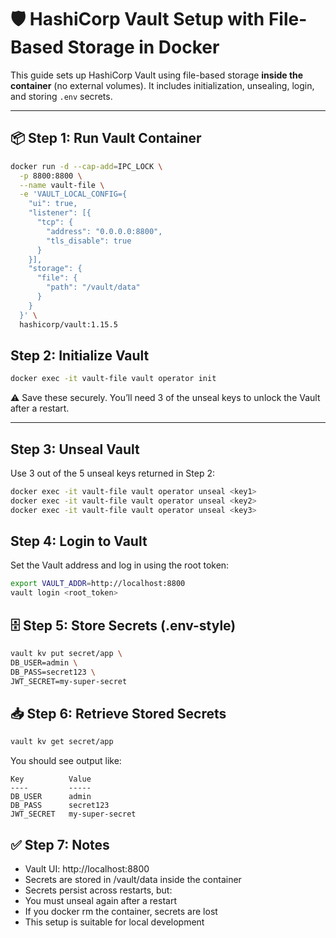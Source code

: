 # 🛡️ HashiCorp Vault Setup with File-Based Storage in Docker

This guide sets up HashiCorp Vault using file-based storage **inside the container** (no external volumes). It includes initialization, unsealing, login, and storing `.env` secrets.

---

## 📦 Step 1: Run Vault Container

```bash
docker run -d --cap-add=IPC_LOCK \
  -p 8800:8800 \
  --name vault-file \
  -e 'VAULT_LOCAL_CONFIG={
    "ui": true,
    "listener": [{
      "tcp": {
        "address": "0.0.0.0:8800",
        "tls_disable": true
      }
    }],
    "storage": {
      "file": {
        "path": "/vault/data"
      }
    }
  }' \
  hashicorp/vault:1.15.5
```
## Step 2: Initialize Vault

``` bash
docker exec -it vault-file vault operator init
```

⚠️ Save these securely. You’ll need 3 of the unseal keys to unlock the Vault after a restart.

---

## Step 3: Unseal Vault
Use 3 out of the 5 unseal keys returned in Step 2:

``` bash
docker exec -it vault-file vault operator unseal <key1>
docker exec -it vault-file vault operator unseal <key2>
docker exec -it vault-file vault operator unseal <key3>
```

## Step 4: Login to Vault
Set the Vault address and log in using the root token:

``` bash
export VAULT_ADDR=http://localhost:8800
vault login <root_token>
```

## 🗄️ Step 5: Store Secrets (.env-style)
``` bash
vault kv put secret/app \
DB_USER=admin \
DB_PASS=secret123 \
JWT_SECRET=my-super-secret
```

## 📥 Step 6: Retrieve Stored Secrets

```bash
vault kv get secret/app
```

You should see output like:

```pgsql
Key          Value
----         -----
DB_USER      admin
DB_PASS      secret123
JWT_SECRET   my-super-secret
```

## ✅ Step 7: Notes
- Vault UI: http://localhost:8800
- Secrets are stored in /vault/data inside the container
- Secrets persist across restarts, but:
- You must unseal again after a restart
- If you docker rm the container, secrets are lost
- This setup is suitable for local development
